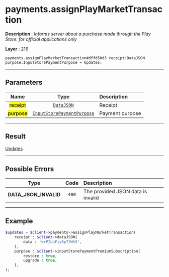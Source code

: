 # payments.assignPlayMarketTransaction

**Description** : *Informs server about a purchase made through the Play Store: for official applications only*

**Layer** : 216

```tl
payments.assignPlayMarketTransaction#dffd50d3 receipt:DataJSON purpose:InputStorePaymentPurpose = Updates;
```

---

## Parameters

| Name | Type | Description |
| :---: | :---: | :--- |
| <mark>receipt</mark> | [`DataJSON`](type/DataJSON) | Receipt |
| <mark>purpose</mark> | [`InputStorePaymentPurpose`](type/InputStorePaymentPurpose) | Payment purpose |

---

## Result

[Updates](type/Updates)

---

## Possible Errors

| Type | Code | Description |
| :---: | :---: | :--- |
| **DATA_JSON_INVALID** | `400` | The provided JSON data is invalid |

---

## Example

```php
$updates = $client->payments->assignPlayMarketTransaction(
	receipt : $client->dataJSON(
		data : 'wrPIdaFiy6p7fWh5',
	),
	purpose : $client->inputStorePaymentPremiumSubscription(
		restore : true,
		upgrade : true,
	),
);
```
